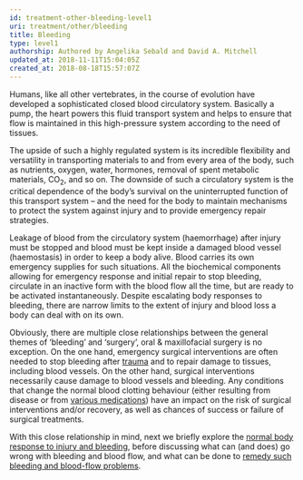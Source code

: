 ```yaml
---
id: treatment-other-bleeding-level1
uri: treatment/other/bleeding
title: Bleeding
type: level1
authorship: Authored by Angelika Sebald and David A. Mitchell
updated_at: 2018-11-11T15:04:05Z
created_at: 2018-08-18T15:57:07Z
---
```


<p>Humans, like all other vertebrates, in the course of evolution
    have developed a sophisticated closed blood circulatory system.
    Basically a pump, the heart powers this fluid transport system
    and helps to ensure that flow is maintained in this high-pressure
    system according to the need of tissues.</p>
<p>The upside of such a highly regulated system is its incredible
    flexibility and versatility in transporting materials to
    and from every area of the body, such as nutrients, oxygen,
    water, hormones, removal of spent metabolic materials, CO<sub>2</sub>,
    and so on. The downside of such a circulatory system is the
    critical dependence of the body’s survival on the uninterrupted
    function of this transport system – and the need for the
    body to maintain mechanisms to protect the system against
    injury and to provide emergency repair strategies.</p>
<p>Leakage of blood from the circulatory system (haemorrhage) after
    injury must be stopped and blood must be kept inside a damaged
    blood vessel (haemostasis) in order to keep a body alive.
    Blood carries its own emergency supplies for such situations.
    All the biochemical components allowing for emergency response
    and initial repair to stop bleeding, circulate in an inactive
    form with the blood flow all the time, but are ready to be
    activated instantaneously. Despite escalating body responses
    to bleeding, there are narrow limits to the extent of injury
    and blood loss a body can deal with on its own.</p>
<p>Obviously, there are multiple close relationships between the
    general themes of ‘bleeding’ and ‘surgery’, oral &amp; maxillofacial
    surgery is no exception. On the one hand, emergency surgical
    interventions are often needed to stop bleeding after
    <a href="/treatment/surgery/damage">trauma</a> and to repair damage to tissues, including blood
        vessels. On the other hand, surgical interventions necessarily
        cause damage to blood vessels and bleeding. Any conditions
        that change the normal blood clotting behaviour (either
        resulting from disease or from <a href="/treatment/other/medication/miscellaneous">various medications</a>)
        have an impact on the risk of surgical interventions
        and/or recovery, as well as chances of success or failure
        of surgical treatments.</p>
<p>With this close relationship in mind, next we briefly explore
    the <a href="/treatment/other/bleeding/more-info">normal body response to injury and bleeding</a>,
    before discussing what can (and does) go wrong with bleeding
    and blood flow, and what can be done to <a href="/treatment/other/bleeding/detailed">remedy such bleeding and blood-flow problems</a>.</p>
